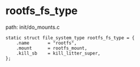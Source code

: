 rootfs_fs_type
========================================

path: init/do_mounts.c
```
static struct file_system_type rootfs_fs_type = {
    .name       = "rootfs",
    .mount      = rootfs_mount,
    .kill_sb    = kill_litter_super,
};
```
